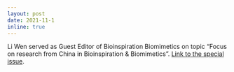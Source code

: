 ```yaml
---
layout: post
date: 2021-11-1
inline: true
---
```


Li Wen served as Guest Editor of Bioinspiration Biomimetics on topic “Focus on research from China in Bioinspiration & Biomimetics”. [Link to the special issue](https://iopscience.iop.org/journal/1748-3190/page/Focus-on-research-from-China-in-Bioinspiration-&-Biomimetics).
